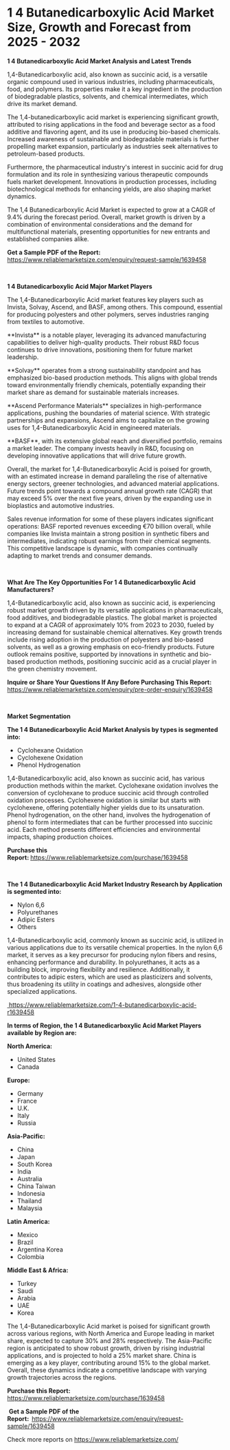<p><h1>1 4 Butanedicarboxylic Acid Market Size, Growth and Forecast from 2025 - 2032</h1></p><p><strong>1 4 Butanedicarboxylic Acid Market Analysis and Latest Trends</strong></p>
<p><p>1,4-Butanedicarboxylic acid, also known as succinic acid, is a versatile organic compound used in various industries, including pharmaceuticals, food, and polymers. Its properties make it a key ingredient in the production of biodegradable plastics, solvents, and chemical intermediates, which drive its market demand.</p><p>The 1,4-butanedicarboxylic acid market is experiencing significant growth, attributed to rising applications in the food and beverage sector as a food additive and flavoring agent, and its use in producing bio-based chemicals. Increased awareness of sustainable and biodegradable materials is further propelling market expansion, particularly as industries seek alternatives to petroleum-based products.</p><p>Furthermore, the pharmaceutical industry's interest in succinic acid for drug formulation and its role in synthesizing various therapeutic compounds fuels market development. Innovations in production processes, including biotechnological methods for enhancing yields, are also shaping market dynamics.</p><p>The 1,4 Butanedicarboxylic Acid Market is expected to grow at a CAGR of 9.4% during the forecast period. Overall, market growth is driven by a combination of environmental considerations and the demand for multifunctional materials, presenting opportunities for new entrants and established companies alike.</p></p>
<p><strong>Get a Sample PDF of the Report:&nbsp;</strong> <a href="https://www.reliablemarketsize.com/enquiry/request-sample/1639458?utm_campaign=2625&utm_medium=2&utm_source=Github&utm_content=ia&utm_term=02042025&utm_id=1-4-butanedicarboxylic-acid">https://www.reliablemarketsize.com/enquiry/request-sample/1639458</a></p>
<p>&nbsp;</p>
<p><strong>1 4 Butanedicarboxylic Acid Major Market Players</strong></p>
<p><p>The 1,4-Butanedicarboxylic Acid market features key players such as Invista, Solvay, Ascend, and BASF, among others. This compound, essential for producing polyesters and other polymers, serves industries ranging from textiles to automotive.</p><p>**Invista** is a notable player, leveraging its advanced manufacturing capabilities to deliver high-quality products. Their robust R&D focus continues to drive innovations, positioning them for future market leadership.</p><p>**Solvay** operates from a strong sustainability standpoint and has emphasized bio-based production methods. This aligns with global trends toward environmentally friendly chemicals, potentially expanding their market share as demand for sustainable materials increases.</p><p>**Ascend Performance Materials** specializes in high-performance applications, pushing the boundaries of material science. With strategic partnerships and expansions, Ascend aims to capitalize on the growing uses for 1,4-Butanedicarboxylic Acid in engineered materials.</p><p>**BASF**, with its extensive global reach and diversified portfolio, remains a market leader. The company invests heavily in R&D, focusing on developing innovative applications that will drive future growth.</p><p>Overall, the market for 1,4-Butanedicarboxylic Acid is poised for growth, with an estimated increase in demand paralleling the rise of alternative energy sectors, greener technologies, and advanced material applications. Future trends point towards a compound annual growth rate (CAGR) that may exceed 5% over the next five years, driven by the expanding use in bioplastics and automotive industries. </p><p>Sales revenue information for some of these players indicates significant operations: BASF reported revenues exceeding €70 billion overall, while companies like Invista maintain a strong position in synthetic fibers and intermediates, indicating robust earnings from their chemical segments. This competitive landscape is dynamic, with companies continually adapting to market trends and consumer demands.</p></p>
<p>&nbsp;</p>
<p><strong>What Are The Key Opportunities For 1 4 Butanedicarboxylic Acid Manufacturers?</strong></p>
<p><p>1,4-Butanedicarboxylic acid, also known as succinic acid, is experiencing robust market growth driven by its versatile applications in pharmaceuticals, food additives, and biodegradable plastics. The global market is projected to expand at a CAGR of approximately 10% from 2023 to 2030, fueled by increasing demand for sustainable chemical alternatives. Key growth trends include rising adoption in the production of polyesters and bio-based solvents, as well as a growing emphasis on eco-friendly products. Future outlook remains positive, supported by innovations in synthetic and bio-based production methods, positioning succinic acid as a crucial player in the green chemistry movement.</p></p>
<p><strong>Inquire or Share Your Questions If Any Before Purchasing This Report:</strong> <a href="https://www.reliablemarketsize.com/enquiry/pre-order-enquiry/1639458?utm_campaign=2625&utm_medium=2&utm_source=Github&utm_content=ia&utm_term=02042025&utm_id=1-4-butanedicarboxylic-acid">https://www.reliablemarketsize.com/enquiry/pre-order-enquiry/1639458</a></p>
<p>&nbsp;</p>
<p><strong>Market Segmentation</strong></p>
<p><strong>The 1 4 Butanedicarboxylic Acid Market Analysis by types is segmented into:</strong></p>
<p><ul><li>Cyclohexane Oxidation</li><li>Cyclohexene Oxidation</li><li>Phenol Hydrogenation</li></ul></p>
<p><p>1,4-Butanedicarboxylic acid, also known as succinic acid, has various production methods within the market. Cyclohexane oxidation involves the conversion of cyclohexane to produce succinic acid through controlled oxidation processes. Cyclohexene oxidation is similar but starts with cyclohexene, offering potentially higher yields due to its unsaturation. Phenol hydrogenation, on the other hand, involves the hydrogenation of phenol to form intermediates that can be further processed into succinic acid. Each method presents different efficiencies and environmental impacts, shaping production choices.</p></p>
<p><strong>Purchase this Report:&nbsp;</strong><a href="https://www.reliablemarketsize.com/purchase/1639458?utm_campaign=2625&utm_medium=2&utm_source=Github&utm_content=ia&utm_term=02042025&utm_id=1-4-butanedicarboxylic-acid">https://www.reliablemarketsize.com/purchase/1639458</a></p>
<p>&nbsp;</p>
<p><strong>The 1 4 Butanedicarboxylic Acid Market Industry Research by Application is segmented into:</strong></p>
<p><ul><li>Nylon 6,6</li><li>Polyurethanes</li><li>Adipic Esters</li><li>Others</li></ul></p>
<p><p>1,4-Butanedicarboxylic acid, commonly known as succinic acid, is utilized in various applications due to its versatile chemical properties. In the nylon 6,6 market, it serves as a key precursor for producing nylon fibers and resins, enhancing performance and durability. In polyurethanes, it acts as a building block, improving flexibility and resilience. Additionally, it contributes to adipic esters, which are used as plasticizers and solvents, thus broadening its utility in coatings and adhesives, alongside other specialized applications.</p></p>
<p><a href="https://www.reliablemarketsize.com/1-4-butanedicarboxylic-acid-r1639458?utm_campaign=2625&utm_medium=2&utm_source=Github&utm_content=ia&utm_term=02042025&utm_id=1-4-butanedicarboxylic-acid">&nbsp;https://www.reliablemarketsize.com/1-4-butanedicarboxylic-acid-r1639458</a></p>
<p><strong>In terms of Region, the 1 4 Butanedicarboxylic Acid Market Players available by Region are:</strong></p>
<p>
    <p> <strong> North America: </strong>
        <ul>
            <li>United States</li>
            <li>Canada</li>
        </ul>
        </p> 
    <p> <strong> Europe: </strong>
        <ul>
            <li>Germany</li>
            <li>France</li>
            <li>U.K.</li>
            <li>Italy</li>
            <li>Russia</li>
        </ul>
        </p> 
    <p> <strong> Asia-Pacific: </strong>
        <ul>
            <li>China</li>
            <li>Japan</li>
            <li>South Korea</li>
            <li>India</li>
            <li>Australia</li>
            <li>China Taiwan</li>
            <li>Indonesia</li>
            <li>Thailand</li>
            <li>Malaysia</li>
        </ul>
        </p> 
    <p> <strong> Latin America: </strong>
        <ul>
            <li>Mexico</li>
            <li>Brazil</li>
            <li>Argentina Korea</li>
            <li>Colombia</li>
        </ul>
        </p> 
    <p> <strong> Middle East & Africa: </strong>
        <ul>
            <li>Turkey</li>
            <li>Saudi</li>
            <li>Arabia</li>
            <li>UAE</li>
            <li>Korea</li>
        </ul>
    </p>
    </p>
<p><p>The 1,4-Butanedicarboxylic Acid market is poised for significant growth across various regions, with North America and Europe leading in market share, expected to capture 30% and 28% respectively. The Asia-Pacific region is anticipated to show robust growth, driven by rising industrial applications, and is projected to hold a 25% market share. China is emerging as a key player, contributing around 15% to the global market. Overall, these dynamics indicate a competitive landscape with varying growth trajectories across the regions.</p></p>
<p><strong>Purchase this Report: </strong><a href="https://www.reliablemarketsize.com/purchase/1639458?utm_campaign=2625&utm_medium=2&utm_source=Github&utm_content=ia&utm_term=02042025&utm_id=1-4-butanedicarboxylic-acid">https://www.reliablemarketsize.com/purchase/1639458</a></p>
<p>&nbsp;<strong>Get a Sample PDF of the Report:&nbsp;&nbsp;</strong><a href="https://www.reliablemarketsize.com/enquiry/request-sample/1639458?utm_campaign=2625&utm_medium=2&utm_source=Github&utm_content=ia&utm_term=02042025&utm_id=1-4-butanedicarboxylic-acid">https://www.reliablemarketsize.com/enquiry/request-sample/1639458</a></p>
<p><strong></strong></p>
<p>Check more reports on <a href="https://www.reliablemarketsize.com/?utm_campaign=2625&utm_medium=2&utm_source=Github&utm_content=ia&utm_term=02042025&utm_id=1-4-butanedicarboxylic-acid">https://www.reliablemarketsize.com/</a></p>